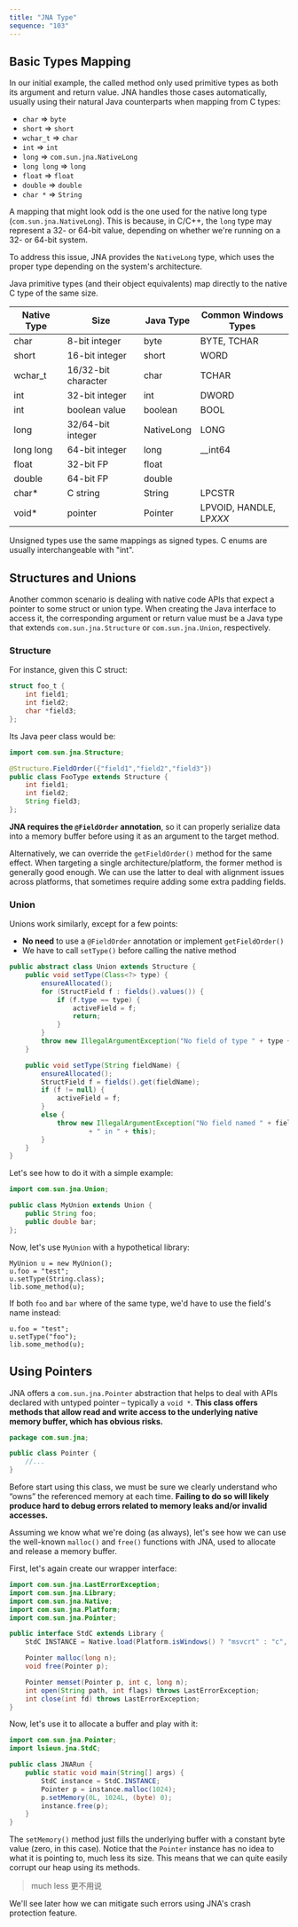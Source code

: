 ```yaml
---
title: "JNA Type"
sequence: "103"
---
```


## Basic Types Mapping

In our initial example, the called method only used primitive types as both its argument and return value.
JNA handles those cases automatically, usually using their natural Java counterparts when mapping from C types:

- `char` => `byte`
- `short` => `short`
- `wchar_t` => `char`
- `int` => `int`
- `long` => `com.sun.jna.NativeLong`
- `long long` => `long`
- `float` => `float`
- `double` => `double`
- `char *` => `String`

A mapping that might look odd is the one used for the native long type (`com.sun.jna.NativeLong`).
This is because, in C/C++, the `long` type may represent a 32- or 64-bit value,
depending on whether we're running on a 32- or 64-bit system.

To address this issue, JNA provides the `NativeLong` type,
which uses the proper type depending on the system's architecture.

Java primitive types (and their object equivalents) map directly to the native C type of the same size.

<table>
    <thead>
    <tr>
        <th>Native Type</th>
        <th>Size</th>
        <th>Java Type</th>
        <th>Common Windows Types</th>
    </tr>
    </thead>
    <tbody>
    <tr>
        <td>char</td>
        <td>8-bit integer</td>
        <td>byte</td>
        <td>BYTE, TCHAR</td>
    </tr>
    <tr>
        <td>short</td>
        <td>16-bit integer</td>
        <td>short</td>
        <td>WORD</td>
    </tr>
    <tr>
        <td>wchar_t</td>
        <td>16/32-bit character</td>
        <td>char</td>
        <td>TCHAR</td>
    </tr>
    <tr>
        <td>int</td>
        <td>32-bit integer</td>
        <td>int</td>
        <td>DWORD</td>
    </tr>
    <tr>
        <td>int</td>
        <td>boolean value</td>
        <td>boolean</td>
        <td>BOOL</td>
    </tr>
    <tr>
        <td>long</td>
        <td>32/64-bit integer</td>
        <td>NativeLong</td>
        <td>LONG</td>
    </tr>
    <tr>
        <td>long long</td>
        <td>64-bit integer</td>
        <td>long</td>
        <td>__int64</td>
    </tr>
    <tr>
        <td>float</td>
        <td>32-bit FP</td>
        <td>float</td>
        <td></td>
    </tr>
    <tr>
        <td>double</td>
        <td>64-bit FP</td>
        <td>double</td>
        <td></td>
    </tr>
    <tr>
        <td>char*</td>
        <td>C string</td>
        <td>String</td>
        <td>LPCSTR</td>
    </tr>
    <tr>
        <td>void*</td>
        <td>pointer</td>
        <td>Pointer</td>
        <td>LPVOID, HANDLE, LP<i>XXX</i></td>
    </tr>
    </tbody>
</table>

Unsigned types use the same mappings as signed types. C enums are usually interchangeable with "int".

## Structures and Unions

Another common scenario is dealing with native code APIs that expect a pointer to some struct or union type.
When creating the Java interface to access it,
the corresponding argument or return value must be a Java type
that extends `com.sun.jna.Structure` or `com.sun.jna.Union`, respectively.

### Structure

For instance, given this C struct:

```c
struct foo_t {
    int field1;
    int field2;
    char *field3;
};
```

Its Java peer class would be:

```java
import com.sun.jna.Structure;

@Structure.FieldOrder({"field1","field2","field3"})
public class FooType extends Structure {
    int field1;
    int field2;
    String field3;
};
```

**JNA requires the `@FieldOrder` annotation**,
so it can properly serialize data into a memory buffer before using it as an argument to the target method.

Alternatively, we can override the `getFieldOrder()` method for the same effect.
When targeting a single architecture/platform, the former method is generally good enough.
We can use the latter to deal with alignment issues across platforms,
that sometimes require adding some extra padding fields.

### Union

Unions work similarly, except for a few points:

- **No need** to use a `@FieldOrder` annotation or implement `getFieldOrder()`
- We have to call `setType()` before calling the native method

```java
public abstract class Union extends Structure {
    public void setType(Class<?> type) {
        ensureAllocated();
        for (StructField f : fields().values()) {
            if (f.type == type) {
                activeField = f;
                return;
            }
        }
        throw new IllegalArgumentException("No field of type " + type + " in " + this);
    }

    public void setType(String fieldName) {
        ensureAllocated();
        StructField f = fields().get(fieldName);
        if (f != null) {
            activeField = f;
        }
        else {
            throw new IllegalArgumentException("No field named " + fieldName
                    + " in " + this);
        }
    }
}
```

Let's see how to do it with a simple example:

```java
import com.sun.jna.Union;

public class MyUnion extends Union {
    public String foo;
    public double bar;
};
```

Now, let's use `MyUnion` with a hypothetical library:

```text
MyUnion u = new MyUnion();
u.foo = "test";
u.setType(String.class);
lib.some_method(u);
```

If both `foo` and `bar` where of the same type, we'd have to use the field's name instead:

```text
u.foo = "test";
u.setType("foo");
lib.some_method(u);
```

## Using Pointers

JNA offers a `com.sun.jna.Pointer` abstraction
that helps to deal with APIs declared with untyped pointer – typically a `void *`.
**This class offers methods that allow read and write access to the underlying native memory buffer,
which has obvious risks.**

```java
package com.sun.jna;

public class Pointer {
    //...
}
```

Before start using this class, we must be sure we clearly understand who “owns” the referenced memory at each time.
**Failing to do so will likely produce hard to debug errors related to memory leaks and/or invalid accesses.**

Assuming we know what we're doing (as always),
let's see how we can use the well-known `malloc()` and `free()` functions with JNA,
used to allocate and release a memory buffer.

First, let's again create our wrapper interface:

```java
import com.sun.jna.LastErrorException;
import com.sun.jna.Library;
import com.sun.jna.Native;
import com.sun.jna.Platform;
import com.sun.jna.Pointer;

public interface StdC extends Library {
    StdC INSTANCE = Native.load(Platform.isWindows() ? "msvcrt" : "c", StdC.class );

    Pointer malloc(long n);
    void free(Pointer p);

    Pointer memset(Pointer p, int c, long n);
    int open(String path, int flags) throws LastErrorException;
    int close(int fd) throws LastErrorException;
}
```

Now, let's use it to allocate a buffer and play with it:

```java
import com.sun.jna.Pointer;
import lsieun.jna.StdC;

public class JNARun {
    public static void main(String[] args) {
        StdC instance = StdC.INSTANCE;
        Pointer p = instance.malloc(1024);
        p.setMemory(0L, 1024L, (byte) 0);
        instance.free(p);
    }
}
```

The `setMemory()` method just fills the underlying buffer with a constant byte value (zero, in this case).
Notice that the `Pointer` instance has no idea to what it is pointing to, much less its size.
This means that we can quite easily corrupt our heap using its methods.

> much less 更不用说

We'll see later how we can mitigate such errors using JNA's crash protection feature.

